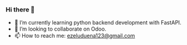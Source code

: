 ### Hi there 👋

- 🌱 I’m currently learning python backend development with FastAPI.
- 👯 I’m looking to collaborate on Odoo.
- 📫 How to reach me: ezeluduena123@gmail.com
<!--
**ezeluduena/ezeluduena** is a ✨ _special_ ✨ repository because its `README.md` (this file) appears on your GitHub profile.

Here are some ideas to get you started:

- 🔭 I’m currently working on ...
- 🌱 I’m currently learning ...
- 👯 I’m looking to collaborate on ...
- 🤔 I’m looking for help with ...
- 💬 Ask me about ...
- 📫 How to reach me: ...
- 😄 Pronouns: ...
- ⚡ Fun fact: ...
-->

